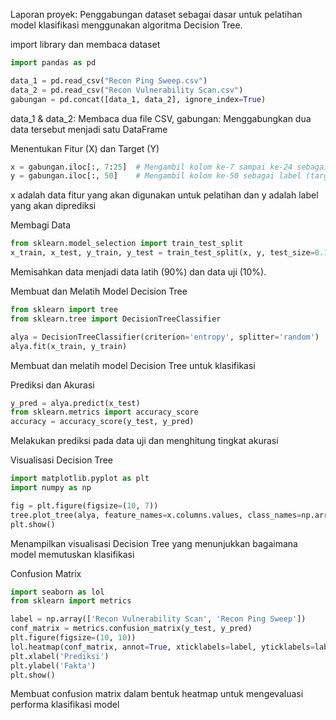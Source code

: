Laporan proyek: Penggabungan dataset sebagai dasar untuk pelatihan model klasifikasi menggunakan algoritma Decision Tree.

import library dan membaca dataset
```python
import pandas as pd

data_1 = pd.read_csv("Recon Ping Sweep.csv")
data_2 = pd.read_csv("Recon Vulnerability Scan.csv")
gabungan = pd.concat([data_1, data_2], ignore_index=True)
```
<p>data_1 & data_2: Membaca dua file CSV, gabungan: Menggabungkan dua data tersebut menjadi satu DataFrame</p>

Menentukan Fitur (X) dan Target (Y)
```python
x = gabungan.iloc[:, 7:25]  # Mengambil kolom ke-7 sampai ke-24 sebagai fitur
y = gabungan.iloc[:, 50]    # Mengambil kolom ke-50 sebagai label (target)
```
x adalah data fitur yang akan digunakan untuk pelatihan dan y adalah label yang akan diprediksi

Membagi Data
```python
from sklearn.model_selection import train_test_split
x_train, x_test, y_train, y_test = train_test_split(x, y, test_size=0.1, random_state=50)
```
Memisahkan data menjadi data latih (90%) dan data uji (10%).

Membuat dan Melatih Model Decision Tree
```python
from sklearn import tree
from sklearn.tree import DecisionTreeClassifier

alya = DecisionTreeClassifier(criterion='entropy', splitter='random')
alya.fit(x_train, y_train)
```
Membuat dan melatih model Decision Tree untuk klasifikasi

Prediksi dan Akurasi
```python
y_pred = alya.predict(x_test)
from sklearn.metrics import accuracy_score
accuracy = accuracy_score(y_test, y_pred)
```
Melakukan prediksi pada data uji dan menghitung tingkat akurasi

Visualisasi Decision Tree
```python
import matplotlib.pyplot as plt
import numpy as np

fig = plt.figure(figsize=(10, 7))
tree.plot_tree(alya, feature_names=x.columns.values, class_names=np.array(['Benign Traffic', 'DDos ICMP Flood', 'DDoS UDP Flood']), filled=True)
plt.show()
```
Menampilkan visualisasi Decision Tree yang menunjukkan bagaimana model memutuskan klasifikasi

Confusion Matrix
```python
import seaborn as lol
from sklearn import metrics

label = np.array(['Recon Vulnerability Scan', 'Recon Ping Sweep'])
conf_matrix = metrics.confusion_matrix(y_test, y_pred)
plt.figure(figsize=(10, 10))
lol.heatmap(conf_matrix, annot=True, xticklabels=label, yticklabels=label)
plt.xlabel('Prediksi')
plt.ylabel('Fakta')
plt.show()
```
Membuat confusion matrix dalam bentuk heatmap untuk mengevaluasi performa klasifikasi model
